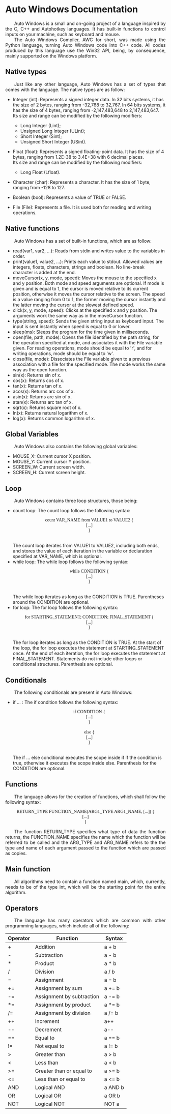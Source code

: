 <h1>Auto Windows Documentation</h1>
<div class="line"></div>

<p align="justify">&emsp;&emsp;Auto Windows is a small and on-going project of a language inspired by the C, C++ and Autohotkey languages. It has built-in functions to control inputs on your machine, such as keyboard and mouse.
<br>
&emsp;&emsp;The Auto Windows Compiler, AWC for short, was made using the Python language, turning Auto Windows code into C++ code. All codes produced by this language use the Win32 API, being, by consequence, mainly supported on the Windows platform.</p>

## Native types	
<p align="justify">&emsp;&emsp;Just like any other language, Auto Windows has a set of types that comes with the language. The native types are as follow:</p>

- Integer (int): Represents a signed integer data. In 32 bits systems, it has the size of 2 bytes, ranging from -32,768 to 32,767. In 64 bits systems, it has the size of 4 bytes, ranging from -2,147,483,648 to 2,147,483,647.<br>Its size and range can be modified by the following modifiers:
	- Long Integer (Lint);
	- Unsigned Long Integer (ULint);
	- Short Integer (Sint);
	- Unsigned Short Integer (USint).

- Float (float): Represents a signed floating-point data. It has the size of 4 bytes, ranging from 1.2E-38 to 3.4E+38 with 6 decimal places.<br>Its size and range can be modified by the following modifiers:
	- Long Float (Lfloat).

- Character (char): Represents a character. It has the size of 1 byte, ranging from -128 to 127.

- Boolean (bool): Represents a value of TRUE or FALSE.

- File (File): Represents a file. It is used both for reading and writing operations.

## Native functions
<p align="justify">&emsp;&emsp;Auto Windows has a set of built-in functions, which are as follow:</p>

- read(var1, var2, ...): Reads from stdin and writes value to the variables in order.
- print(value1, value2, ...): Prints each value to stdout. Allowed values are integers, floats, characters, strings and boolean. No line-break character is added at the end.
- moveCursor(x, y, mode, speed): Moves the mouse to the specified x and y position. Both mode and speed arguments are optional. If mode is given and is equal to 1, the cursor is moved relative to its current position, otherwise it moves the cursor relative to the screen. The speed is a value ranging from 0 to 1, the former moving the cursor instantly and the latter moving the cursor at the slowest defined speed.
- click(x, y, mode, speed): Clicks at the specified x and y position. The arguments work the same way as in the moveCursor function.
- type(string, speed): Sends the given string input as keyboard input. The input is sent instantly when speed is equal to 0 or lower.
- sleep(ms): Sleeps the program for the time given in milliseconds.
- open(file, path, mode): Opens the file identified by the path string, for the operation specified at mode, and associates it with the File variable given. For reading operations, mode should be equal to 'r', and for writing operations, mode should be equal to 'w'.
- close(file, mode): Dissociates the File variable given to a previous association with a file for the specified mode. The mode works the same way as the open function.
- sin(x): Returns sin of x.
- cos(x): Returns cos of x.
- tan(x): Returns tan of x.
- acos(x): Returns arc cos of x.
- asin(x): Returns arc sin of x.
- atan(x): Returns arc tan of x.
- sqrt(x): Returns square root of x.
- ln(x): Returns natural logarithm of x.
- log(x): Returns common logarithm of x.

## Global Variables
<p align="justify">&emsp;&emsp;Auto Windows also contains the following global variables:</p>

- MOUSE_X: Current cursor X position.
- MOUSE_Y: Current cursor Y position.
- SCREEN_W: Current screen width.
- SCREEN_H: Current screen height.

## Loop
<p align="justify">&emsp;&emsp;Auto Windows contains three loop structures, those being:</p>
<ul>
	<li>count loop: The count loop follows the following syntax:<br>
	<p align="center" style="font-family: Source Code Pro;">count VAR_NAME from VALUE1 to VALUE2 {<br>
	[...]<br>
	}</p><br>
	The count loop iterates from VALUE1 to VALUE2, including both ends, and stores the value of each iteration in the variable or declaration specified at VAR_NAME, which is optional.</li>
	<li>while loop: The while loop follows the following syntax:<br>
	<p align="center" style="font-family: Source Code Pro;">while CONDITION {<br>
	[...]<br>
	}</p><br>
	The while loop iterates as long as the CONDITION is TRUE. Parentheses around the CONDITION are optional.</li>
	<li>for loop: The for loop follows the following syntax:<br>
	<p align="center" style="font-family: Source Code Pro;">for STARTING_STATEMENT; CONDITION; FINAL_STATEMENT {<br>
	[...]<br>
	}</p><br>
	The for loop iterates as long as the CONDITION is TRUE. At the start of the loop, the for loop executes the statement at STARTING_STATEMENT once. At the end of each iteration, the for loop executes the statement at FINAL_STATEMENT. Statements do not include other loops or conditional structures. Parenthesis are optional.</li>
</ul>

## Conditionals
<p align="justify">&emsp;&emsp;The following conditionals are present in Auto Windows:</p>
<ul>
	<li>if ... : The if condition follows the following syntax:<br>
	<p align="center" style="font-family: Source Code Pro;">if CONDITION {<br>
	[...]<br>
	}<br>
	<br>
	else {<br>
	[...]<br>
	}<br>
	</p><br>
	The if … else conditional executes the scope inside if if the condition is true, otherwise it executes the scope inside else. Parenthesis for the CONDITION are optional.</li>
</ul>

## Functions
<p align="justify">&emsp;&emsp;The language allows for the creation of functions, which shall follow the following syntax:</p>
<p align="center" style="font-family: Source Code Pro;">RETURN_TYPE FUNCTION_NAME(ARG1_TYPE ARG1_NAME, [...]) {<br>
	[...]<br>
}</p>
<p align="justify">&emsp;&emsp;The function RETURN_TYPE specifies what type of data the function returns, the FUNCTION_NAME specifies the name which the function will be referred to be called and the ARG_TYPE and ARG_NAME refers to the the type and name of each argument passed to the function which are passed as copies.
</p>

## Main function
<p align="justify">&emsp;&emsp;All algorithms need to contain a function named main, which, currently, needs to be of the type int, which will be the starting point for the entire algorithm.</p>

## Operators
<p align="justify">&emsp;&emsp;The language has many operators which are common with other programming languages, which include all of the following:</p>

| Operator | Function | Syntax |
|-|-|-|
| + | Addition | a + b |
| - | Subtraction | a - b |
| * | Product | a * b |
| / | Division | a / b |
| = | Assignment | a = b |
| += | Assignment by sum | a += b |
| -= | Assignment by subtraction | a -= b |
| *= | Assignment by product | a *= b |
| /= | Assignment by division | a /= b |
| ++ | Increment | a++ |
| -- | Decrement | a-- |
| == | Equal to | a == b |
| != | Not equal to | a != b |
| > | Greater than | a > b |
| < | Less than | a < b |
| >= | Greater than or equal to | a >= b |
| <= | Less than or equal to | a <= b |
| AND | Logical AND | a AND b |
| OR | Logical OR | a OR b |
| NOT | Logical NOT | NOT a |

